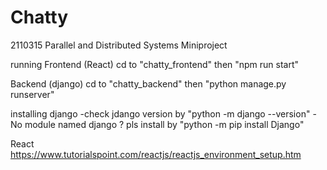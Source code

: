 # Chatty

2110315 Parallel and Distributed Systems Miniproject

running
Frontend (React)
cd to "chatty_frontend" then "npm run start"

Backend (django)
cd to "chatty_backend" then "python manage.py runserver"

installing
django
-check jdango version by "python -m django --version"
-No module named django ? pls install by "python -m pip install Django"

React
https://www.tutorialspoint.com/reactjs/reactjs_environment_setup.htm

